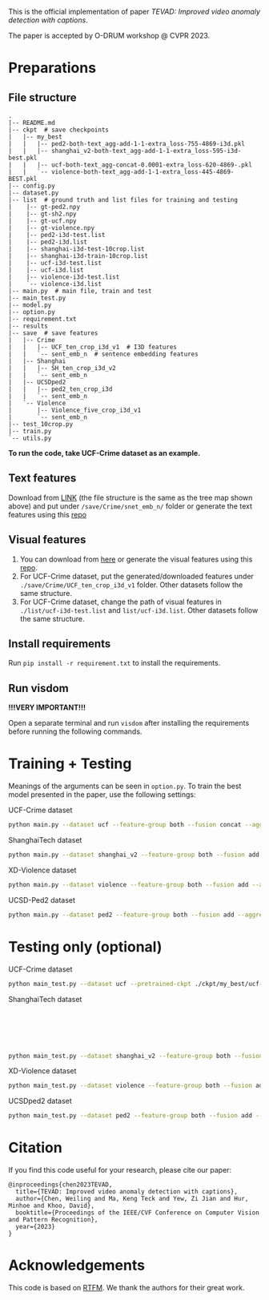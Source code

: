 This is the official implementation of paper *TEVAD: Improved video anomaly detection with captions*. 

The paper is accepted by O-DRUM workshop @ CVPR 2023.

# Preparations
## File structure
```
.
|-- README.md
|-- ckpt  # save checkpoints
|   |-- my_best
|   |   |-- ped2-both-text_agg-add-1-1-extra_loss-755-4869-i3d.pkl
|   |   |-- shanghai_v2-both-text_agg-add-1-1-extra_loss-595-i3d-best.pkl
|   |   |-- ucf-both-text_agg-concat-0.0001-extra_loss-620-4869-.pkl
|   |   `-- violence-both-text_agg-add-1-1-extra_loss-445-4869-BEST.pkl
|-- config.py
|-- dataset.py
|-- list  # ground truth and list files for training and testing
|    |-- gt-ped2.npy
|    |-- gt-sh2.npy
|    |-- gt-ucf.npy
|    |-- gt-violence.npy
|    |-- ped2-i3d-test.list
|    |-- ped2-i3d.list
|    |-- shanghai-i3d-test-10crop.list
|    |-- shanghai-i3d-train-10crop.list
|    |-- ucf-i3d-test.list
|    |-- ucf-i3d.list
|    |-- violence-i3d-test.list
|    `-- violence-i3d.list
|-- main.py  # main file, train and test
|-- main_test.py 
|-- model.py  
|-- option.py  
|-- requirement.txt
|-- results
|-- save  # save features
|   |-- Crime
|   |   |-- UCF_ten_crop_i3d_v1  # I3D features
|   |   `-- sent_emb_n  # sentence embedding features
|   |-- Shanghai
|   |   |-- SH_ten_crop_i3d_v2
|   |   `-- sent_emb_n
|   |-- UCSDped2
|   |   |-- ped2_ten_crop_i3d
|   |   `-- sent_emb_n
|   `-- Violence
|       |-- Violence_five_crop_i3d_v1
|       `-- sent_emb_n
|-- test_10crop.py
|-- train.py
`-- utils.py
```

**To run the code, take UCF-Crime dataset as an example.**

## Text features
Download from [LINK](https://1drv.ms/u/s!AlbDzA9D8VkhoO8dcvJNaAMkk5bbgA?e=Eh2LCB) (the file structure is the same as the tree map shown above) and put under `/save/Crime/snet_emb_n/` folder or generate the text features using this [repo](https://github.com/coranholmes/SwinBERT)

## Visual features
1. You can download from [here](https://1drv.ms/u/s!AlbDzA9D8VkhoO8dcvJNaAMkk5bbgA?e=Eh2LCB) or generate the visual features using this [repo](https://github.com/GowthamGottimukkala/I3D_Feature_Extraction_resnet).
2. For UCF-Crime dataset, put the generated/downloaded features under `./save/Crime/UCF_ten_crop_i3d_v1` folder. Other datasets follow the same structure.
3. For UCF-Crime dataset, change the path of visual features in `./list/ucf-i3d-test.list` and `list/ucf-i3d.list`. Other datasets follow the same structure.

## Install requirements
Run `pip install -r requirement.txt` to install the requirements.

## Run visdom
**!!!VERY IMPORTANT!!!**

Open a separate terminal and run `visdom` after installing the requirements before running the following commands.

# Training + Testing
Meanings of the arguments can be seen in `option.py`. To train the best model presented in the paper, use the following settings:

UCF-Crime dataset
```bash
python main.py --dataset ucf --feature-group both --fusion concat --aggregate_text --extra_loss
```
ShanghaiTech dataset
```bash
python main.py --dataset shanghai_v2 --feature-group both --fusion add --aggregate_text --extra_loss
```
XD-Violence dataset
```bash
python main.py --dataset violence --feature-group both --fusion add --aggregate_text --extra_loss --feature-size 1024
```
UCSD-Ped2 dataset
```bash
python main.py --dataset ped2 --feature-group both --fusion add --aggregate_text --max-epoch 5000 --extra_loss --batch-size 2
```

# Testing only (optional)
UCF-Crime dataset
```bash
python main_test.py --dataset ucf --pretrained-ckpt ./ckpt/my_best/ucf-both-text_agg-concat-0.0001-extra_loss-620-4869-.pkl --feature-group both --fusion concat --aggregate_text --save_test_results
```
ShanghaiTech dataset
```bash






python main_test.py --dataset shanghai_v2 --feature-group both --fusion add --aggregate_text --pretrained-ckpt ./ckpt/my_best/shanghai_v2-both-text_agg-add-1-1-extra_loss-595-i3d-best.pkl --save_test_results
```






XD-Violence dataset
```bash
python main_test.py --dataset violence --feature-group both --fusion add --aggregate_text --feature-size 1024 --pretrained-ckpt ./ckpt/my_best/violence-both-text_agg-add-1-1-extra_loss-445-4869-BEST.pkl --save_test_results
```
UCSDped2 dataset
```bash
python main_test.py --dataset ped2 --feature-group both --fusion add --aggregate_text --pretrained-ckpt ./ckpt/my_best/ped2-both-text_agg-add-1-1-extra_loss-755-4869-i3d.pkl --save_test_results
```

# Citation
If you find this code useful for your research, please cite our paper:
```
@inproceedings{chen2023TEVAD,
  title={TEVAD: Improved video anomaly detection with captions},
  author={Chen, Weiling and Ma, Keng Teck and Yew, Zi Jian and Hur, Minhoe and Khoo, David},
  booktitle={Proceedings of the IEEE/CVF Conference on Computer Vision and Pattern Recognition},
  year={2023}
}
```

# Acknowledgements
This code is based on [RTFM](https://github.com/tianyu0207/RTFM/). We thank the authors for their great work.

